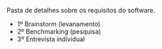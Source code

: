 Pasta de detalhes sobre os requisitos do software. <br/>
* 1º Brainstorm (levanamento)<br/>
* 2º Benchmarking (pesquisa)<br/>
* 3º Entrevista individual<br/>
